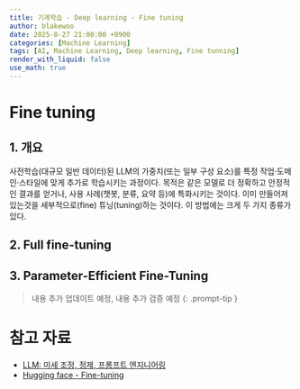 ```yaml
---
title: 기계학습 - Deep learning - Fine tuning
author: blakewoo
date: 2025-8-27 21:00:00 +0900
categories: [Machine Learning]
tags: [AI, Machine Learning, Deep learning, Fine tunning]
render_with_liquid: false
use_math: true
---
```


# Fine tuning
## 1. 개요
사전학습(대규모 일반 데이터)된 LLM의 가중치(또는 일부 구성 요소)를 특정 작업·도메인·스타일에 맞게 추가로 학습시키는 과정이다.
목적은 같은 모델로 더 정확하고 안정적인 결과를 얻거나, 사용 사례(챗봇, 분류, 요약 등)에 특화시키는 것이다.
이미 만들어져있는것을 세부적으로(fine) 튜닝(tuning)하는 것이다. 이 방법에는 크게 두 가지 종류가 있다.

## 2. Full fine-tuning
## 3. Parameter-Efficient Fine-Tuning

> 내용 추가 업데이트 예정, 내용 추가 검증 예정
{: .prompt-tip }


# 참고 자료
- [LLM: 미세 조정, 정제, 프롬프트 엔지니어링](https://developers.google.com/machine-learning/crash-course/llm/tuning)
- [Hugging face - Fine-tuning](https://huggingface.co/docs/transformers/en/training)
